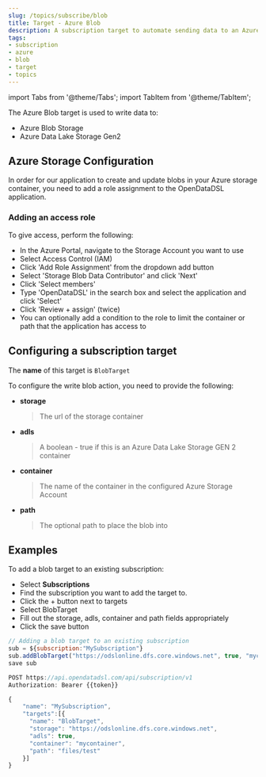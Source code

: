 ```yaml
---
slug: /topics/subscribe/blob
title: Target - Azure Blob
description: A subscription target to automate sending data to an Azure Blob
tags:
- subscription
- azure
- blob
- target
- topics
---
```


import Tabs from '@theme/Tabs';
import TabItem from '@theme/TabItem';

The Azure Blob target is used to write data to:
* Azure Blob Storage
* Azure Data Lake Storage Gen2

## Azure Storage Configuration
In order for our application to create and update blobs in your Azure storage container, you need to add a role assignment to the OpenDataDSL application.

### Adding an access role
To give access, perform the following:

* In the Azure Portal, navigate to the Storage Account you want to use
* Select Access Control (IAM)
* Click 'Add Role Assignment' from the dropdown add button
* Select 'Storage Blob Data Contributor' and click 'Next'
* Click 'Select members'
* Type 'OpenDataDSL' in the search box and select the application and click 'Select'
* Click 'Review + assign' (twice)
* You can optionally add a condition to the role to limit the container or path that the application has access to

## Configuring a subscription target
The **name** of this target is ```BlobTarget```

To configure the write blob action, you need to provide the following:
* **storage**
  > The url of the storage container
* **adls**
  > A boolean - true if this is an Azure Data Lake Storage GEN 2 container
* **container**
  > The name of the container in the configured Azure Storage Account
* **path**
  > The optional path to place the blob into

## Examples

To add a blob target to an existing subscription:

<Tabs groupId="tool">
<TabItem value="portal" label="Web Portal" default>

* Select **Subscriptions**
* Find the subscription you want to add the target to.
* Click the + button next to targets
* Select BlobTarget
* Fill out the storage, adls, container and path fields appropriately
* Click the save button


</TabItem>
<TabItem value="odsl" label="OpenDataDSL">

```js
// Adding a blob target to an existing subscription
sub = ${subscription:"MySubscription"}
sub.addBlobTarget("https://odslonline.dfs.core.windows.net", true, "mycontainer", "files/test")
save sub
```

</TabItem>
<TabItem value="rest" label="REST API">

```js
POST https://api.opendatadsl.com/api/subscription/v1
Authorization: Bearer {{token}}

{
    "name": "MySubscription",
    "targets":[{
      "name": "BlobTarget",
      "storage": "https://odslonline.dfs.core.windows.net",
      "adls": true,
      "container": "mycontainer",
      "path": "files/test"
    }]
}
```

</TabItem>
</Tabs>

